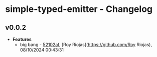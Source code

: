 
# simple-typed-emitter - Changelog
## v0.0.2
- **Features**
  - big bang - [52102af]( https://github.com/royriojas/simple-typed-emitter/commit/52102af ), [Roy Riojas](https://github.com/Roy Riojas), 08/10/2024 00:43:31

    
